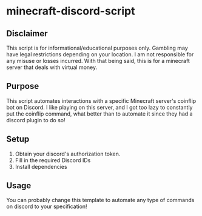 # minecraft-discord-script

## Disclaimer
This script is for informational/educational purposes only. Gambling may have legal restrictions depending on your location. I am not responsible for any misuse or losses incurred. With that being said, this is for a minecraft server that deals with virtual money.

## Purpose
This script automates interactions with a specific Minecraft server's coinflip bot on Discord. I like playing on this server, and I got too lazy to constantly put the coinflip command, what better than to automate it since they had a discord plugin to do so!

## Setup
1. Obtain your discord's authorization token.
2. Fill in the required Discord IDs 
3. Install dependencies

## Usage
You can probably change this template to automate any type of commands on discord to your specification!

